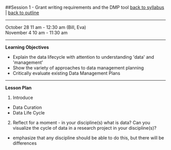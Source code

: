 ##Session 1 - Grant writing requirements and the DMP tool
[back to syllabus](../syllabus.md) | [back to outline](../session01.md)

---

October 28 11 am - 12:30 am  (Bill, Eva)  
November 4 10 am - 11:30 am

---

**Learning Objectives**  
- Explain the data lifecycle with attention to understanding 'data' and 'management'
- Show the variety of approaches to data management planning
- Critically evaluate existing Data Management Plans

---

**Lesson Plan**  

1. Introduce 
  - Data Curation
  - Data Life Cycle
2. Reflect for a moment - in your discipline(s) what is data? Can you visualize the cycle of data in a research project in your discipline(s)?
  - emphasize that any discipline should be able to do this, but there will be differences
